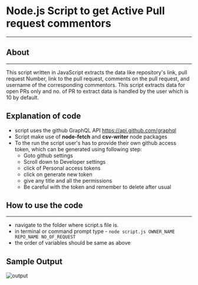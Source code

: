 # Node.js Script to get Active Pull request commentors
---

## About
---
This script written in JavaScript extracts the data like repository's link, pull request Number, link to the pull request, comments on the pull request, and username of the corresponding commentors. This script extracts data for open PRs only and no. of PR to extract data is handled by the user which is 10 by default.

## Explanation of code
- script uses the github GraphQL API https://api.github.com/graphql
- Script make use of **node-fetch** and **csv-writer** node packages
- To the run the script user's has to provide their own github access token, which can be generated using following step:
  - Goto github settings
  - Scroll down to Developer settings
  - click of Personal access tokens
  - click on generate new token
  - give any title and all the permissions
  - Be careful with the token and remember to delete after usual

## How to use the code
---
- navigate to the folder where script.s file is.
- in terminal or command prompt type - `node script.js OWNER_NAME REPO_NAME NO_OF_REQUEST`
- the order of variables should be same as above

## Sample Output
![output](https://www.linkpicture.com/q/Screenshot-2021-04-07-at-12.24.33-AM.png)
